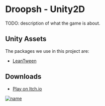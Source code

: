 # Droopsh - Unity2D

TODO: description of what the game is about.

## Unity Assets
The packages we use in this project are:
- [LeanTween](https://assetstore.unity.com/packages/tools/animation/leantween-3595)

## Downloads
- [Play on Itch.io](https://loafwad.itch.io/droopsh)

[![name](https://i.gyazo.com/5a449b6e9bc88ce488999b06e8771c04.png)](https://loafwad.itch.io/droopsh)

